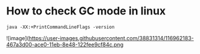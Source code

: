 # How to check GC mode in linux

```
java -XX:+PrintCommandLineFlags -version
```

![image](https://user-images.githubusercontent.com/38831314/116962183-467a3d00-ace0-11eb-8e48-122fee9cf84c.png


